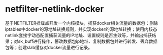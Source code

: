 # netfilter-netlink-docker
基于NETFILTER挂载点开发一个内核模块，捕获docker相关流量的数据包；删除iptables中docker的源地址转换规则，并实现docker的源地址转换；使用内核态netlink套接字动态配置捕获流量的IP地址、设置规则是否生效等，并输出捕获结果；对sk_buff进行操作，篡改数据包ip地址、复制数据包并进行转发、丢弃数据包等；创建slab缓存对docker流量进行记录。
